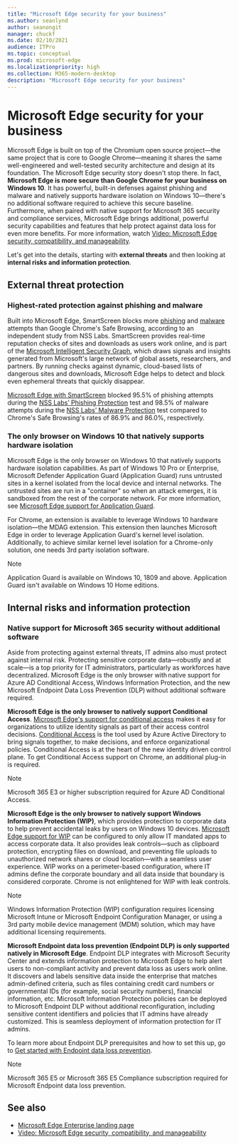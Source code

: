 ```yaml
---
title: "Microsoft Edge security for your business"
ms.author: seanlynd
author: seanongit
manager: chuckf
ms.date: 02/10/2021
audience: ITPro
ms.topic: conceptual
ms.prod: microsoft-edge
ms.localizationpriority: high
ms.collection: M365-modern-desktop
description: "Microsoft Edge security for your business"
---
```


# Microsoft Edge security for your business

Microsoft Edge is built on top of the Chromium open source project—the same project that is core to Google Chrome—meaning it shares the same well-engineered and well-tested security architecture and design at its foundation. The Microsoft Edge security story doesn't stop there. In fact, **Microsoft Edge is more secure than Google Chrome for your business on Windows 10**. It has powerful, built-in defenses against phishing and malware and natively supports hardware isolation on Windows 10—there's no additional software required to achieve this secure baseline. Furthermore, when paired with native support for Microsoft 365 security and compliance services, Microsoft Edge brings additional, powerful security capabilities and features that help protect against data loss for even more benefits. For more information, watch [Video: Microsoft Edge security, compatibility, and manageability](microsoft-edge-video-security-compatibility-manageability.md).

Let's get into the details, starting with **external threats** and then looking at **internal risks and information protection**.

## External threat protection

### Highest-rated protection against phishing and malware

Built into Microsoft Edge, SmartScreen blocks more [phishing](https://edgeconsumerproduction.blob.core.windows.net/hostingdocs/NSS_Labs_Browser_Phishing_Report_Q2_2020.pdf) and [malware](https://edgeconsumerproduction.blob.core.windows.net/hostingdocs/NSS_Labs_Browser_Malware_Report_Q2_2020.pdf) attempts than Google Chrome's Safe Browsing, according to an independent study from NSS Labs. SmartScreen provides real-time reputation checks of sites and downloads as users work online, and is part of the [Microsoft Intelligent Security Graph](https://www.microsoft.com/microsoft-365/windows/intelligent-security), which draws signals and insights generated from Microsoft's large network of global assets, researchers, and partners. By running checks against dynamic, cloud-based lists of dangerous sites and downloads, Microsoft Edge helps to detect and block even ephemeral threats that quickly disappear.  

[Microsoft Edge with SmartScreen](//DeployEdge/microsoft-edge-security-smartscreen) blocked 95.5% of phishing attempts during the [NSS Labs’ Phishing Protection](https://edgeconsumerproduction.blob.core.windows.net/hostingdocs/NSS_Labs_Browser_Phishing_Report_Q2_2020.pdf) test and 98.5% of malware attempts during the [NSS Labs’ Malware Protection](https://edgeconsumerproduction.blob.core.windows.net/hostingdocs/NSS_Labs_Browser_Malware_Report_Q2_2020.pdf) test compared to Chrome's Safe Browsing's rates of 86.9% and 86.0%, respectively.

### The only browser on Windows 10 that natively supports hardware isolation

Microsoft Edge is the only browser on Windows 10 that natively supports hardware isolation capabilities. As part of Windows 10 Pro or Enterprise, Microsoft Defender Application Guard (Application Guard) runs untrusted sites in a kernel isolated from the local device and internal networks. The untrusted sites are run in a "container" so when an attack emerges, it is sandboxed from the rest of the corporate network. For more information, see [Microsoft Edge support for Application Guard](./microsoft-edge-security-windows-defender-application-guard.md).

For Chrome, an extension is available to leverage Windows 10 hardware isolation—the MDAG extension. This extension then launches Microsoft Edge in order to leverage Application Guard's kernel level isolation. Additionally, to achieve similar kernel level isolation for a Chrome-only solution, one needs 3rd party isolation software.

> [!NOTE]
> Application Guard is available on Windows 10, 1809 and above. Application Guard isn't available on Windows 10 Home editions.

## Internal risks and information protection

### Native support for Microsoft 365 security without additional software

Aside from protecting against external threats, IT admins also must protect against internal risk. Protecting sensitive corporate data—robustly and at scale—is a top priority for IT administrators, particularly as workforces have decentralized. Microsoft Edge is the only browser with native support for Azure AD Conditional Access, Windows Information Protection, and the new Microsoft Endpoint Data Loss Prevention (DLP) without additional software required.

**Microsoft Edge is the only browser to natively support Conditional Access**. [Microsoft Edge's support for conditional access](ms-edge-security-conditional-access.md) makes it easy for organizations to utilize identity signals as part of their access control decisions. [Conditional Access](/azure/active-directory/conditional-access/overview) is the tool used by Azure Active Directory to bring signals together, to make decisions, and enforce organizational policies. Conditional Access is at the heart of the new identity driven control plane. To get Conditional Access support on Chrome, an additional plug-in is required.

> [!NOTE]
> Microsoft 365 E3 or higher subscription required for Azure AD Conditional Access.

**Microsoft Edge is the only browser to natively support Windows Information Protection (WIP)**, which provides protection to corporate data to help prevent accidental leaks by users on Windows 10 devices. [Microsoft Edge support for WIP](./microsoft-edge-security-windows-information-protection.md) can be configured to only allow IT mandated apps to access corporate data. It also provides leak controls—such as clipboard protection, encrypting files on download, and preventing file uploads to unauthorized network shares or cloud location—with a seamless user experience. WIP works on a perimeter-based configuration, where IT admins define the corporate boundary and all data inside that boundary is considered corporate. Chrome is not enlightened for WIP with leak controls.

> [!NOTE]
> Windows Information Protection (WIP) configuration requires licensing Microsoft Intune or Microsoft Endpoint Configuration Manager, or using a 3rd party mobile device management (MDM) solution, which may have additional licensing requirements.

**Microsoft Endpoint data loss prevention (Endpoint DLP) is only supported natively in Microsoft Edge**. Endpoint DLP integrates with Microsoft Security Center and extends information protection to Microsoft Edge to help alert users to non-compliant activity and prevent data loss as users work online. It discovers and labels sensitive data inside the enterprise that matches admin-defined criteria, such as files containing credit card numbers or governmental IDs (for example, social security numbers), financial information, etc. Microsoft Information Protection policies can be deployed to Microsoft Endpoint DLP without additional reconfiguration, including sensitive content identifiers and policies that IT admins have already customized. This is seamless deployment of information protection for IT admins.

To learn more about Endpoint DLP prerequisites and how to set this up, go to [Get started with Endpoint data loss prevention](/microsoft-365/compliance/endpoint-dlp-getting-started?preserve-view=true&view=o365-worldwide).

> [!NOTE]
> Microsoft 365 E5 or Microsoft 365 E5 Compliance subscription required for Microsoft Endpoint data loss prevention.

## See also

- [Microsoft Edge Enterprise landing page](https://aka.ms/EdgeEnterprise)
- [Video: Microsoft Edge security, compatibility, and manageability](microsoft-edge-video-security-compatibility-manageability.md)